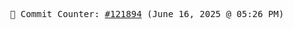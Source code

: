 <p align="center">
    <samp>
        📮 Commit Counter: <a href="https://github.com/Javascript-void0/Javascript-void0/commits/main">#121894</a> (June 16, 2025 @ 05:26 PM)
    </samp>
</p>